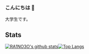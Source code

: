 ### こんにちは 👋

大学生です。

## Stats
[![RA1NO3O's github stats](https://github-readme-stats.vercel.app/api?username=RA1NO3O&show_icons=true&theme=dark)](https://github.com/anuraghazra/github-readme-stats)[![Top Langs](https://github-readme-stats.vercel.app/api/top-langs/?username=RA1NO3O&show_icons=true&theme=dark&layout=compact)](https://github.com/anuraghazra/github-readme-stats)


<!--
**RA1NO3O/RA1NO3O** is a ✨ _special_ ✨ repository because its `README.md` (this file) appears on your GitHub profile.

Here are some ideas to get you started:

- 🔭 I’m currently working on ...
- 🌱 I’m currently learning ...
- 👯 I’m looking to collaborate on ...
- 🤔 I’m looking for help with ...
- 💬 Ask me about ...
- 📫 How to reach me: ...
- 😄 Pronouns: ...
- ⚡ Fun fact: ...
-->
